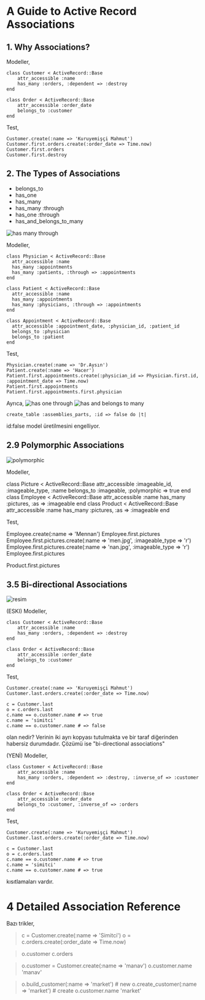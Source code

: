 # A Guide to Active Record Associations

## 1. Why Associations?

Modeller,

    class Customer < ActiveRecord::Base
        attr_accessible :name
        has_many :orders, :dependent => :destroy
    end

    class Order < ActiveRecord::Base
        attr_accessible :order_date
        belongs_to :customer
    end

Test,

    Customer.create(:name => 'Kuruyemişçi Mahmut')
    Customer.first.orders.create(:order_date => Time.now)
    Customer.first.orders
    Customer.first.destroy

## 2. The Types of Associations

- belongs_to
- has_one
- has_many
- has_many :through
- has_one :through
- has_and_belongs_to_many

![has many through](http://guides.rubyonrails.org/images/has_many_through.png)

Modeller,

    class Physician < ActiveRecord::Base
      attr_accessible :name
      has_many :appointments
      has_many :patients, :through => :appointments
    end

    class Patient < ActiveRecord::Base
      attr_accessible :name
      has_many :appointments
      has_many :physicians, :through => :appointments
    end

    class Appointment < ActiveRecord::Base
      attr_accessible :appointment_date, :physician_id, :patient_id
      belongs_to :physician
      belongs_to :patient
    end

Test,

    Physician.create(:name => 'Dr.Aysın')
    Patient.create(:name => 'Hacer')
    Patient.first.appointments.create(:physician_id => Physician.first.id, :appointment_date => Time.now)
    Patient.first.appointments
    Patient.first.appointments.first.physician

Ayrıca,
![has one through](http://guides.rubyonrails.org/images/has_one_through.png)
![has and belongs to many](http://guides.rubyonrails.org/images/habtm.png)

`create_table :assemblies_parts, :id => false do |t|`

id:false model üretilmesini engelliyor.

## 2.9 Polymorphic Associations

![polymorphic](http://guides.rubyonrails.org/images/polymorphic.png)

Modeller,

  class Picture < ActiveRecord::Base
    attr_accessible :imageable_id, :imageable_type, :name
    belongs_to :imageable, :polymorphic => true
  end
  class Employee < ActiveRecord::Base
    attr_accessible :name
    has_many :pictures, :as => :imageable
  end
  class Product < ActiveRecord::Base
    attr_accessible :name
    has_many :pictures, :as => :imageable
  end

Test,

  Employee.create(:name => 'Mennan')
  Employee.first.pictures
  Employee.first.pictures.create(:name => 'men.jpg', :imageable_type => 'r')
  Employee.first.pictures.create(:name => 'nan.jpg', :imageable_type => 'r')
  Employee.first.pictures

  Product.first.pictures

## 3.5 Bi-directional Associations

![resim](http://guides.rubyonrails.org/images/has_many.png)

(ESKI) Modeller,

    class Customer < ActiveRecord::Base
        attr_accessible :name
        has_many :orders, :dependent => :destroy
    end

    class Order < ActiveRecord::Base
        attr_accessible :order_date
        belongs_to :customer
    end

Test,

    Customer.create(:name => 'Kuruyemişçi Mahmut')
    Customer.last.orders.create(:order_date => Time.now)

    c = Customer.last
    o = c.orders.last
    c.name == o.customer.name # => true
    c.name = 'simitci'
    c.name == o.customer.name # => false

olan nedir? Verinin iki ayrı kopyası tutulmakta ve bir taraf diğerinden habersiz
durumdadır. Çözümü ise "bi-directional associations"

(YENİ) Modeller,

    class Customer < ActiveRecord::Base
        attr_accessible :name
        has_many :orders, :dependent => :destroy, :inverse_of => :customer
    end

    class Order < ActiveRecord::Base
        attr_accessible :order_date
        belongs_to :customer, :inverse_of => :orders
    end

Test,

    Customer.create(:name => 'Kuruyemişçi Mahmut')
    Customer.last.orders.create(:order_date => Time.now)

    c = Customer.last
    o = c.orders.last
    c.name == o.customer.name # => true
    c.name = 'simitci'
    c.name == o.customer.name # => true

kısıtlamaları vardır.

# 4 Detailed Association Reference

Bazı trikler,

  > c = Customer.create(:name => 'Simitci')
  > o = c.orders.create(:order_date => Time.now)

  > o.customer
  > c.orders

  > o.customer = Customer.create(:name => 'manav')
  > o.customer.name
  'manav'

  > o.build_customer(:name => 'market')   # new
  > o.create_customer(:name => 'market')  # create
  > o.customer.name
  'market'
